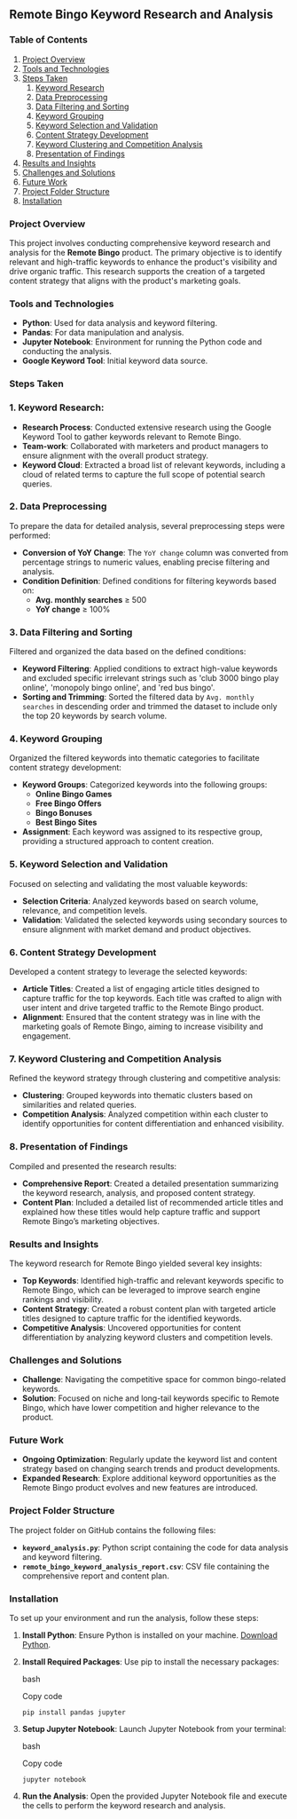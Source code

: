 ## Remote Bingo Keyword Research and Analysis

### Table of Contents

1.  [Project Overview](#project-overview)
2.  [Tools and Technologies](#tools-and-technologies)
3.  [Steps Taken](#steps-taken)
    1.  [Keyword Research](#1-keyword-research)
    2.  [Data Preprocessing](#2-data-preprocessing)
    3.  [Data Filtering and Sorting](#3-data-filtering-and-sorting)
    4.  [Keyword Grouping](#4-keyword-grouping)
    5.  [Keyword Selection and Validation](#5-keyword-selection-and-validation)
    6.  [Content Strategy Development](#6-content-strategy-development)
    7.  [Keyword Clustering and Competition Analysis](#7-keyword-clustering-and-competition-analysis)
    8.  [Presentation of Findings](#8-presentation-of-findings)
4.  [Results and Insights](#results-and-insights)
5.  [Challenges and Solutions](#challenges-and-solutions)
6.  [Future Work](#future-work)
7.  [Project Folder Structure](#project-folder-structure)
8. [Installation](#installation)
 
### Project Overview
This project involves conducting comprehensive keyword research and analysis for the **Remote Bingo** product. The primary objective is to identify relevant and high-traffic keywords to enhance the product's visibility and drive organic traffic. This research supports the creation of a targeted content strategy that aligns with the product's marketing goals.


### Tools and Technologies

-   **Python**: Used for data analysis and keyword filtering.
-   **Pandas**: For data manipulation and analysis.
-   **Jupyter Notebook**: Environment for running the Python code and conducting the analysis.
-   **Google Keyword Tool**: Initial keyword data source.

### Steps Taken

### 1. Keyword Research: 
  - **Research Process**: Conducted extensive research using the Google Keyword Tool to gather keywords relevant to Remote Bingo.
   - **Team-work**: Collaborated with marketers and product managers to ensure alignment with the overall product strategy.
  - **Keyword Cloud**: Extracted a broad list of relevant keywords, including a cloud of related terms to capture the full scope of potential search queries.

### 2. Data Preprocessing

To prepare the data for detailed analysis, several preprocessing steps were performed:

-   **Conversion of YoY Change**: The `YoY change` column was converted from percentage strings to numeric values, enabling precise filtering and analysis.
-   **Condition Definition**: Defined conditions for filtering keywords based on:
    -   **Avg. monthly searches** ≥ 500
    -   **YoY change** ≥ 100%

### 3. Data Filtering and Sorting

Filtered and organized the data based on the defined conditions:

-   **Keyword Filtering**: Applied conditions to extract high-value keywords and excluded specific irrelevant strings such as 'club 3000 bingo play online', 'monopoly bingo online', and 'red bus bingo'.
-   **Sorting and Trimming**: Sorted the filtered data by `Avg. monthly searches` in descending order and trimmed the dataset to include only the top 20 keywords by search volume.

### 4. Keyword Grouping

Organized the filtered keywords into thematic categories to facilitate content strategy development:

-   **Keyword Groups**: Categorized keywords into the following groups:
    -   **Online Bingo Games**
    -   **Free Bingo Offers**
    -   **Bingo Bonuses**
    -   **Best Bingo Sites**
-   **Assignment**: Each keyword was assigned to its respective group, providing a structured approach to content creation.

### 5. Keyword Selection and Validation

Focused on selecting and validating the most valuable keywords:

-   **Selection Criteria**: Analyzed keywords based on search volume, relevance, and competition levels.
-   **Validation**: Validated the selected keywords using secondary sources to ensure alignment with market demand and product objectives.

### 6. Content Strategy Development

Developed a content strategy to leverage the selected keywords:

-   **Article Titles**: Created a list of engaging article titles designed to capture traffic for the top keywords. Each title was crafted to align with user intent and drive targeted traffic to the Remote Bingo product.
-   **Alignment**: Ensured that the content strategy was in line with the marketing goals of Remote Bingo, aiming to increase visibility and engagement.

### 7. Keyword Clustering and Competition Analysis

Refined the keyword strategy through clustering and competitive analysis:

-   **Clustering**: Grouped keywords into thematic clusters based on similarities and related queries.
-   **Competition Analysis**: Analyzed competition within each cluster to identify opportunities for content differentiation and enhanced visibility.

### 8. Presentation of Findings

Compiled and presented the research results:

-   **Comprehensive Report**: Created a detailed presentation summarizing the keyword research, analysis, and proposed content strategy.
-   **Content Plan**: Included a detailed list of recommended article titles and explained how these titles would help capture traffic and support Remote Bingo’s marketing objectives.

### Results and Insights
The keyword research for Remote Bingo yielded several key insights:

- **Top Keywords**: Identified high-traffic and relevant keywords specific to Remote Bingo, which can be leveraged to improve search engine rankings and visibility.
- **Content Strategy**: Created a robust content plan with targeted article titles designed to capture traffic for the identified keywords.
- **Competitive Analysis**: Uncovered opportunities for content differentiation by analyzing keyword clusters and competition levels.

### Challenges and Solutions
- **Challenge**: Navigating the competitive space for common bingo-related keywords.
- **Solution**: Focused on niche and long-tail keywords specific to Remote Bingo, which have lower competition and higher relevance to the product.

### Future Work
- **Ongoing Optimization**: Regularly update the keyword list and content strategy based on changing search trends and product developments.
- **Expanded Research**: Explore additional keyword opportunities as the Remote Bingo product evolves and new features are introduced.

### Project Folder Structure

The project folder on GitHub contains the following files:

-   **`keyword_analysis.py`**: Python script containing the code for data analysis and keyword filtering.
-   **`remote_bingo_keyword_analysis_report.csv`**: CSV file containing the comprehensive report and content plan.

### Installation

To set up your environment and run the analysis, follow these steps:

1.  **Install Python**: Ensure Python is installed on your machine. [Download Python](https://www.python.org/downloads/).
    
2.  **Install Required Packages**: Use pip to install the necessary packages:
    
    bash
    
    Copy code
    
    `pip install pandas jupyter` 
    
3.  **Setup Jupyter Notebook**: Launch Jupyter Notebook from your terminal:
    
    bash
    
    Copy code
    
    `jupyter notebook` 
    
4.  **Run the Analysis**: Open the provided Jupyter Notebook file and execute the cells to perform the keyword research and analysis.





```python

```

